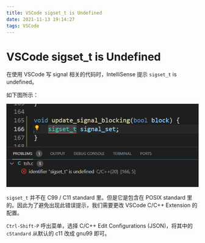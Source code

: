 ```yaml
---
title: VSCode sigset_t is Undefined
date: 2021-11-13 19:14:27
tags: VSCode
---
```


# VSCode sigset_t is Undefined

在使用 VSCode 写 signal 相关的代码时，IntelliSense 提示 `sigset_t` is undefined。

如下图所示：

![sigset_t](/img/vscode-sigset/sigset_t.PNG)

`sigset_t` 并不在 C99 / C11 standard 里。但是它是包含在 POSIX standard 里的。因此为了避免出现此错误提示，我们需要更改 VSCode C/C++ Extension 的配置。

`Ctrl-Shift-P` 呼出菜单，选择 C/C++ Edit Configurations (JSON)，将其中的 `cStandard` 从默认的 c11 改成 gnu99 即可。

